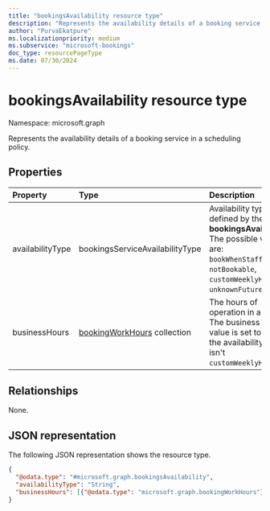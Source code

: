 ```yaml
---
title: "bookingsAvailability resource type"
description: "Represents the availability details of a booking service in a scheduling policy."
author: "PurvaEkatpure"
ms.localizationpriority: medium
ms.subservice: "microsoft-bookings"
doc_type: resourcePageType
ms.date: 07/30/2024
---
```


# bookingsAvailability resource type

Namespace: microsoft.graph

Represents the availability details of a booking service in a scheduling policy.

## Properties
|Property|Type|Description|
|:---|:---|:---|
|availabilityType|bookingsServiceAvailabilityType|Availability type defined by the given **bookingsAvailability**. The possible values are: `bookWhenStaffAreFree`, `notBookable`, `customWeeklyHours`, `unknownFutureValue`.|
|businessHours|[bookingWorkHours](../resources/bookingworkhours.md) collection|The hours of operation in a week. The business hours value is set to `null` if the availability type isn't `customWeeklyHours`.|

## Relationships
None.

## JSON representation
The following JSON representation shows the resource type.
<!-- {
  "blockType": "resource",
  "@odata.type": "microsoft.graph.bookingsAvailability"
}
-->
``` json
{
  "@odata.type": "#microsoft.graph.bookingsAvailability",
  "availabilityType": "String",
  "businessHours": [{"@odata.type": "microsoft.graph.bookingWorkHours"}]
}
```

